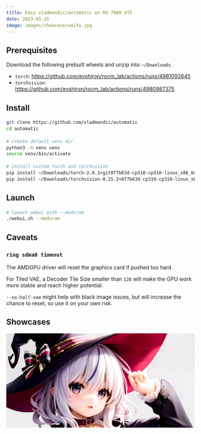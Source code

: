 ```yaml
---
title: Easy vladmandic/automatic on RX 7900 XTX
date: 2023-05-15
image: images/showcase/waifu.jpg
---
```


## Prerequisites

Download the following prebuilt wheels and unzip into `~/Downloads`.

* `torch`: https://github.com/evshiron/rocm_lab/actions/runs/4981092645
* `torchvision`: https://github.com/evshiron/rocm_lab/actions/runs/4980987375

## Install

```bash
git clone https://github.com/vladmandic/automatic
cd automatic

# create default venv dir
python3 -m venv venv
source venv/bin/activate

# install custom torch and torchvision
pip install ~/Downloads/torch-2.0.1+git8f7b63d-cp310-cp310-linux_x86_64.whl
pip install ~/Downloads/torchvision-0.15.2+8f7b63d-cp310-cp310-linux_x86_64.whl
```

## Launch

```bash
# launch webui with --medvram
./webui.sh --medvram
```

## Caveats

### `ring sdma0 timeout`

The AMDGPU driver will reset the graphics card if pushed too hard.

For Tiled VAE, a Decoder Tile Size smaller than `128` will make the GPU work more stable and reach higher potential.

`--no-half-vae` might help with black image issues, but will increase the chance to reset, so use it on your own risk.

## Showcases

![images/showcase/waifu.jpg](images/showcase/waifu.jpg)
 